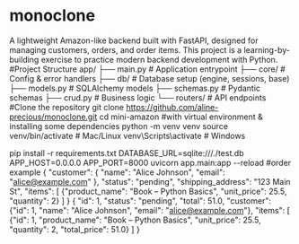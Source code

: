 # monoclone
A lightweight Amazon-like backend built with FastAPI, designed for managing customers, orders, and order items. This project is a learning-by-building exercise to practice modern backend development with Python.
#Project Structure
app/
├── main.py         # Application entrypoint
├── core/           # Config & error handlers
├── db/             # Database setup (engine, sessions, base)
├── models.py       # SQLAlchemy models
├── schemas.py      # Pydantic schemas
├── crud.py         # Business logic
└── routers/        # API endpoints
#Clone the repository
git clone https://github.com/aline-precious/monoclone.git
cd mini-amazon
#with virtual environment & installing some dependencies
python -m venv venv
source venv/bin/activate   # Mac/Linux
venv\Scripts\activate      # Windows

pip install -r requirements.txt
DATABASE_URL=sqlite:///./test.db
APP_HOST=0.0.0.0
APP_PORT=8000
uvicorn app.main:app --reload
#order example
{
  "customer": {
    "name": "Alice Johnson",
    "email": "alice@example.com"
  },
  "status": "pending",
  "shipping_address": "123 Main St",
  "items": [
    {"product_name": "Book – Python Basics", "unit_price": 25.5, "quantity": 2}
  ]
}
{
  "id": 1,
  "status": "pending",
  "total": 51.0,
  "customer": {"id": 1, "name": "Alice Johnson", "email": "alice@example.com"},
  "items": [
    {"id": 1, "product_name": "Book – Python Basics", "unit_price": 25.5, "quantity": 2, "total_price": 51.0}
  ]
}

